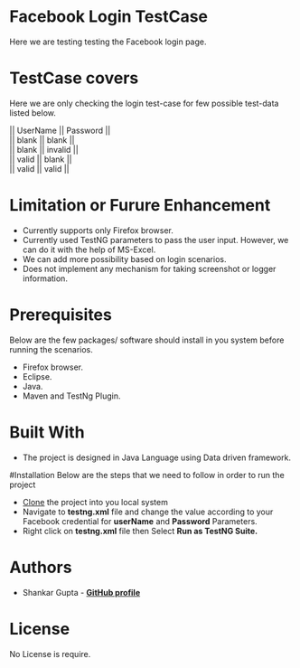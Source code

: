 # Facebook Login TestCase
Here we are testing testing the Facebook login page.

# TestCase covers
Here we are only checking the login test-case for few possible test-data listed below.

|| UserName || Password || <br>
|| blank    || blank    || <br>
|| blank    || invalid  || <br>
|| valid    || blank    || <br>
|| valid    || valid    || <br>

# Limitation or Furure Enhancement
- Currently supports only Firefox browser.
- Currently used TestNG parameters to pass the user input. However, we can do it with the help of MS-Excel. 
- We can add more possibility based on login scenarios.
- Does not implement any mechanism for taking screenshot or logger information.
 
# Prerequisites
Below are the few packages/ software should install in you system before running the scenarios.
- Firefox browser.
- Eclipse.
- Java.
- Maven and TestNg Plugin.

# Built With
- The project is designed in Java Language using Data driven framework.

#Installation
Below are the steps that we need to follow in order to run the project
 - [Clone](https://github.com/shankar5522/Assignment_LidoLearning.git) the project into you local system
 - Navigate to **testng.xml** file and change the value according to your Facebook credential for **userName** and **Password** Parameters.
 - Right click on **testng.xml** file then Select **Run as TestNG Suite.**
 
# Authors
  - Shankar Gupta - **[GitHub profile](https://github.com/shankar5522)**
  
# License
No License is require.